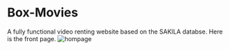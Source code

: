 # Box-Movies
A fully functional video renting website based on the SAKILA databse. Here is the front page. 
![hompage](https://github.com/Quanta770/Box-Movyes/blob/master/img/capture1.png)

